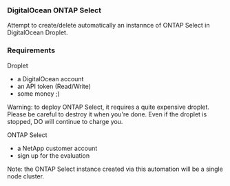 ### DigitalOcean ONTAP Select
Attempt to create/delete automatically an instannce of ONTAP Select
in DigitalOcean Droplet.

### Requirements
Droplet
* a DigitalOcean account
* an API token (Read/Write)
* some money ;)

Warning: to deploy ONTAP Select, it requires a quite expensive droplet.
Please be careful to destroy it when you're done. Even if the droplet is
stopped, DO will continue to charge you.

ONTAP Select
* a NetApp customer account
* sign up for the evaluation 

Note: the ONTAP Select instance created via this automation will be a single
node cluster.
